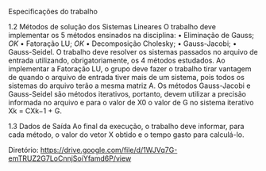 Especificações do trabalho

1.2 Métodos de solução dos Sistemas Lineares
O trabalho deve implementar os 5 métodos ensinados na disciplina:
• Eliminação de Gauss;  *OK*
• Fatoração LU;         *OK*
• Decomposição Cholesky;
• Gauss-Jacobi;
• Gauss-Seidel.
O trabalho deve resolver os sistemas passados no arquivo de entrada utilizando, obrigatoriamente, os 4
métodos estudados.
Ao implementar a Fatoração LU, o grupo deve fazer o trabalho tirar vantagem de quando o arquivo de
entrada tiver mais de um sistema, pois todos os sistemas do arquivo terão a mesma matriz A.
Os métodos Gauss-Jacobi e Gauss-Seidel são métodos iterativos, portanto, devem utilizar a precisão
informada no arquivo e para o valor de X0 o valor de G no sistema iterativo Xk = CXk−1 + G.

1.3 Dados de Saída
Ao final da execução, o trabalho deve informar, para cada método, o valor do vetor X obtido e o tempo
gasto para calculá-lo.

Diretório:
https://drive.google.com/file/d/1WJVq7G-emTRUZ2G7LoCnnjSoiYfamd6P/view
